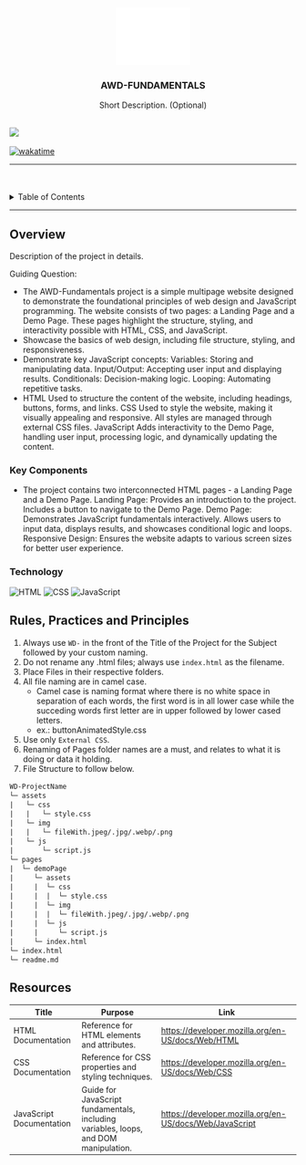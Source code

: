<a name="readme-top">

<br/>

<br />
<div align="center">
  <a href="https://github.com/CoDuckk/">
  <!-- TODO: If you want to add logo or banner you can add it here -->
    <img src="./assets/img/nyebe_white.png" alt="Nyebe" width="130" height="100">
  </a>
<!-- TODO: Change Title to the name of the title of your Project -->
  <h3 align="center">AWD-FUNDAMENTALS</h3>
</div>
<!-- TODO: Make a short description -->
<div align="center">
  Short Description. (Optional)
</div>

<br />

<!-- TODO: Change the zyx-0314 into your github username  -->
<!-- TODO: Change the WD-Template-Project into the same name of your folder -->
![](https://visit-counter.vercel.app/counter.png?page=CoDuckk/AWD-Fundamentals)

[![wakatime](https://wakatime.com/badge/user/018dd99a-4985-4f98-8216-6ca6fe2ce0f8/project/63501637-9a31-42f0-960d-4d0ab47977f8.svg)](https://wakatime.com/badge/user/018dd99a-4985-4f98-8216-6ca6fe2ce0f8/project/63501637-9a31-42f0-960d-4d0ab47977f8)

---

<br />
<br />

<!-- TODO: If you want to add more layers for your readme -->
<details>
  <summary>Table of Contents</summary>
  <ol>
    <li>
      <a href="#overview">Overview</a>
      <ol>
        <li>
          <a href="#key-components">Key Components</a>
        </li>
        <li>
          <a href="#technology">Technology</a>
        </li>
      </ol>
    </li>
    <li>
      <a href="#rule,-practices-and-principles">Rules, Practices and Principles</a>
    </li>
    <li>
      <a href="#resources">Resources</a>
    </li>
  </ol>
</details>

---

## Overview

<!-- TODO: To be changed -->
<!-- The following are just sample -->
Description of the project in details.

Guiding Question:
- The AWD-Fundamentals project is a simple multipage website designed to demonstrate the foundational principles of web design and JavaScript programming. The website consists of two pages: a Landing Page and a Demo Page. These pages highlight the structure, styling, and interactivity possible with HTML, CSS, and JavaScript.
- Showcase the basics of web design, including file structure, styling, and responsiveness.
- Demonstrate key JavaScript concepts:
Variables: Storing and manipulating data.
Input/Output: Accepting user input and displaying results.
Conditionals: Decision-making logic.
Looping: Automating repetitive tasks.
- HTML	Used to structure the content of the website, including headings, buttons, forms, and links.
CSS	Used to style the website, making it visually appealing and responsive. All styles are managed through external CSS files.
JavaScript	Adds interactivity to the Demo Page, handling user input, processing logic, and dynamically updating the content.

### Key Components
<!-- TODO: List of Key Components -->
<!-- The following are just sample -->
- The project contains two interconnected HTML pages - a Landing Page and a Demo Page.
Landing Page:
Provides an introduction to the project.
Includes a button to navigate to the Demo Page.
Demo Page:
Demonstrates JavaScript fundamentals interactively.
Allows users to input data, displays results, and showcases conditional logic and loops.
Responsive Design: Ensures the website adapts to various screen sizes for better user experience.

### Technology
<!-- TODO: List of Technology Used -->
![HTML](https://img.shields.io/badge/HTML-E34F26?style=for-the-badge&logo=html5&logoColor=white)
![CSS](https://img.shields.io/badge/CSS-1572B6?style=for-the-badge&logo=css3&logoColor=white)
![JavaScript](https://img.shields.io/badge/JavaScript-F7DF1E?style=for-the-badge&logo=javascript&logoColor=white)

## Rules, Practices and Principles
1. Always use `WD-` in the front of the Title of the Project for the Subject followed by your custom naming.
2. Do not rename any .html files; always use `index.html` as the filename.
3. Place Files in their respective folders.
4. All file naming are in camel case.
   - Camel case is naming format where there is no white space in separation of each words, the first word is in all lower case while the succeding words first letter are in upper followed by lower cased letters.
   - ex.: buttonAnimatedStyle.css
5. Use only `External CSS`.
6. Renaming of Pages folder names are a must, and relates to what it is doing or data it holding.
7. File Structure to follow below.

```
WD-ProjectName
└─ assets
|   └─ css
|   |   └─ style.css
|   └─ img
|   |   └─ fileWith.jpeg/.jpg/.webp/.png
|   └─ js
|       └─ script.js
└─ pages
|  └─ demoPage
|     └─ assets
|     |  └─ css
|     |  |  └─ style.css
|     |  └─ img
|     |  |  └─ fileWith.jpeg/.jpg/.webp/.png
|     |  └─ js
|     |     └─ script.js
|     └─ index.html
└─ index.html
└─ readme.md
```

## Resources

<!-- TODO: Add References -->
| Title | Purpose | Link |
|-|-|-|
| HTML Documentation | Reference for HTML elements and attributes. | https://developer.mozilla.org/en-US/docs/Web/HTML |
| CSS Documentation | Reference for CSS properties and styling techniques. | https://developer.mozilla.org/en-US/docs/Web/CSS |
| JavaScript Documentation | Guide for JavaScript fundamentals, including variables, loops, and DOM manipulation. | https://developer.mozilla.org/en-US/docs/Web/JavaScript |
